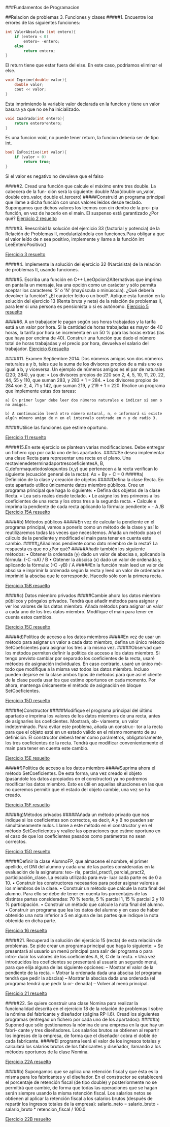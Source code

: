 ###Fundamentos de Programacion

##Relacion de problemas 3. Funciones y clases
#####1. Encuentre los errores de las siguientes funciones:
```c++
int ValorAbsoluto (int entero){
	if (entero < 0)
    	entero= -entero;
	else
    	return entero;
}
```
El return tiene que estar fuera del else. En este caso, podriamos eliminar el else.

```c++
void Imprime(double valor){
	double valor;
    cout << valor;
}
```
Esta imprimiendo la variable valor declarada en la funcion y tiene un valor basura ya que no se ha inicializado.

```c++
void Cuadrado(int entero){
	return entero*entero;
}
```
Es una funcion void, no puede tener return, la funcion deberia ser de tipo int.

```c++
bool EsPositivo(int valor){
	if (valor > 0)
    	return true;
}
```
Si el valor es negativo no devuleve que el falso

#####2. Cread una función que calcule el máximo entre tres double. La cabecera de la fun- ción será la siguiente:
	double Max(double un_valor, double otro_valor, double el_tercero)
#####Construid un programa principal que llame a dicha función con unos valores leídos desde teclado. Supongamos que dichos valores los leemos con cin dentro de la pro- pia función, en vez de hacerlo en el main. El suspenso está garantizado ¿Por qué?
[Ejercicio 2 resuelto](https://github.com/JArandaIzquierdo/FundamentosDeProgramacion/blob/master/Ejercicios/EjerciciosRelacion3/Ejercicio2.cpp)

#####3. Reescribid la solución del ejercicio 33 (factorial y potencia) de la Relación de Problemas II, modularizándola con funciones.Para obligar a que el valor leído de n sea positivo, implemente y llame a la función int LeeEnteroPositivo()

[Ejercicio 3 resuelto](https://github.com/JArandaIzquierdo/FundamentosDeProgramacion/blob/master/Ejercicios/EjerciciosRelacion3/Ejercicio3.cpp)

#####4. Implemente la solución del ejercicio 32 (Narcisista) de la relación de problemas II, usando funciones.


#####5. Escriba una función en C++ LeeOpcion2Alternativas que imprima en pantalla un mensaje, lea una opción como un carácter y sólo permita aceptar los caracteres 'S' o 'N' (mayúscula o minúscula). ¿Qué debería devolver la función? ¿El carácter leído o un bool?. Aplique esta función en la solución del ejercicio 13 (Renta bruta y neta) de la relación de problemas II, para leer si una persona es pensionista o si es autónomo.
[Ejercicio 5 resuelto](https://github.com/JArandaIzquierdo/FundamentosDeProgramacion/blob/master/Ejercicios/EjerciciosRelacion3/Ejercicio5.cpp)

#####6. A un trabajador le pagan según sus horas trabajadas y la tarifa está a un valor por hora. Si la cantidad de horas trabajadas es mayor de 40 horas, la tarifa por hora se incrementa en un 50 % para las horas extras (las que haya por encima de 40). Construir una función que dado el número total de horas trabajadas y el precio por hora, devuelva el salario del trabajador.
[Ejercicio 6 resuelto](https://github.com/JArandaIzquierdo/FundamentosDeProgramacion/blob/master/Ejercicios/EjerciciosRelacion3/Ejercicio6.cpp)

#####11. Examen Septiembre 2014. Dos números amigos son dos números naturales a y b, tales que la suma de los divisores propios de a más uno es igual a b, y viceversa. Un ejemplo de números amigos es el par de naturales (220; 284), ya que:
	• Los divisores propios de 220 son 2, 4, 5, 10, 11, 20, 22, 44, 55 y 110, que suman 283, y 283 + 1 = 284.
	• Los divisores propios de 284 son 2, 4, 71 y 142, que suman 219, y 219 + 1 = 220. Realice un programa que implemente estas dos tareas:
    
	a) En primer lugar debe leer dos números naturales e indicar si son o no amigos.
    
    b) A continuación leerá otro número natural, n, e informará si existe algún número amigo de n en el intervalo centrado en n y de radio 3. 

#####Utilice las funciones que estime oportuno.

[Ejercicio 11 resuelto](https://github.com/JArandaIzquierdo/FundamentosDeProgramacion/blob/master/Ejercicios/EjerciciosRelacion3/Ejercicio11.cpp)

#####15.En este ejercicio se plantean varias modificaciones. Debe entregar un fichero cpp por cada uno de los apartados.
#####Se desea implementar una clase Recta para representar una recta en el plano. Una rectavienedeterminadaportrescoeficientesA, B, C,deformaquetodoslospuntos (x,y) que pertenecen a la recta verifican lo siguiente (ecuación general de la recta):
	Ax + By + C = 0
#####a) Definición de la clase y creación de objetos
#####Defina la clase Recta. En este apartado utilice únicamente datos miembro públicos. Cree un programa principal que haga lo siguiente:
	• Defina dos objetos de la clase Recta.
	• Lea seis reales desde teclado.
	• Le asigne los tres primeros a los coeficientes de una recta y los otros tres a la 	segunda recta.
	• Calcule e imprima la pendiente de cada recta aplicando la fórmula: pendiente = - A 		/B
[Ejercicio 15A resuelto](https://github.com/JArandaIzquierdo/FundamentosDeProgramacion/blob/master/Ejercicios/EjerciciosRelacion3/Ejercicio15A.cpp)

#####b) Métodos públicos
#####En vez de calcular la pendiente en el programa principal, vamos a ponerlo como un método de la clase y así lo reutilizaremos todas las veces que necesitemos. Añada un método para el cálculo de la pendiente y modificad el main para tener en cuenta este cambio.
#####¿Añadimos pendiente como dato miembro de la recta? La respuesta es que no ¿Por qué?
#####Añadir también los siguiente métodos:
	• Obtener la ordenada (y) dado un valor de abscisa x, aplicando la fórmula: (-C -xA) / 	B
	• Obtener la abscisa (x) dado un valor de ordenada y, aplicando la fórmula: (-C -yB) / 	A
#####En la función main leed un valor de abscisa e imprimir la ordenada según la recta y leed un valor de ordenada e imprimid la abscisa que le corresponde. Hacedlo sólo con la primera recta.

[Ejercicio 15B resuelto](https://github.com/JArandaIzquierdo/FundamentosDeProgramacion/blob/master/Ejercicios/EjerciciosRelacion3/Ejercicio15B.cpp)

#####c) Datos miembro privados
#####Cambie ahora los datos miembro públicos y póngalos privados. Tendrá que añadir métodos para asignar y ver los valores de los datos miembro. Añada métodos para asignar un valor a cada uno de los tres datos miembro. Modifique el main para tener en cuenta estos cambios.

[Ejercicio 15C resuelto](https://github.com/JArandaIzquierdo/FundamentosDeProgramacion/blob/master/Ejercicios/EjerciciosRelacion3/Ejercicio15C.cpp)

#####d)Política de acceso a los datos miembros
#####En vez de usar un método para asignar un valor a cada dato miembro, defina un único método SetCoeficientes para asignar los tres a la misma vez.
#####Observad que los métodos permiten definir la política de acceso a los datos miembro. Si tengo previsto cambiar por separado los coeficientes de la recta, usaré métodos de asignación individuales. En caso contrario, usaré un único mé- todo que modifique a la misma vez todos los datos miembro. Incluso pueden dejarse en la clase ambos tipos de métodos para que así el cliente de la clase pueda usar los que estime oportunos en cada momento. Por ahora, mantenga únicamente el método de asignación en bloque SetCoeficientes.

[Ejercicio 15D resuelto](https://github.com/JArandaIzquierdo/FundamentosDeProgramacion/blob/master/Ejercicios/EjerciciosRelacion3/Ejercicio15D.cpp)


#####e)Constructor
#####Modifique el programa principal del último apartado e imprima los valores de los datos miembros de una recta, antes de asignarles los coeficientes. Mostrará, ob- viamente, un valor indeterminado. Para evitar este problema, añada un construc- tor a la recta para que el objeto esté en un estado válido en el mismo momento de su definición. El constructor deberá tener como parámetros, obligatoriamente, los tres coeficientes de la recta. Tendrá que modificar convenientemente el main para tener en cuenta este cambio.

[Ejercicio 15E resuelto](https://github.com/JArandaIzquierdo/FundamentosDeProgramacion/blob/master/Ejercicios/EjerciciosRelacion3/Ejercicio15E.cpp)

#####f)Política de acceso a los datos miembro
#####Suprima ahora el método SetCoeficientes. De esta forma, una vez creado el objeto (pasándole los datos apropiados en el constructor) ya no podremos modificar los datos miembro. Esto es útil en aquellas situaciones en las que no queremos permitir que el estado del objeto cambie, una vez se ha creado.

[Ejercicio 15F resuelto](https://github.com/JArandaIzquierdo/FundamentosDeProgramacion/blob/master/Ejercicios/EjerciciosRelacion3/Ejercicio15F.cpp)

#####g)Métodos privados
#####Añada un método privado que nos indique si los coeficientes son correctos, es decir, A y B no pueden ser simultáneamente nulos. Llame a este método en el constructor y en el método SetCoeficientes y realice las operaciones que estime oportuno en el caso de que los coeficientes pasados como parámetros no sean correctos.

[Ejercicio 15G resuelto](https://github.com/JArandaIzquierdo/FundamentosDeProgramacion/blob/master/Ejercicios/EjerciciosRelacion3/Ejercicio15G.cpp)

#####Definir la clase AlumnoFP, que almacene el nombre, el primer apellido, el DNI del alumno y cada una de las partes consideradas en la evaluación de la asignatura: teo- ría, parcial_pract1, parcial_pract2, participación_clase. La escala utilizada para eva- luar cada parte es de 0 a 10.
	• Construir los constructores necesarios para poder asignar valores a los miembros de la clase.
	• Construir un método que calcule la nota final del alumno. Para ello se debe de tener en cuenta los porcentajes de las distintas partes consideradas: 70 % teoría, 5 % parcial 1, 15 % parcial 2 y 10 % participación.
	• Construir un método que calcule la nota final del alumno.
	• Construir un programa que lea los datos del alumno y en caso de haber obtenido una nota inferior a 5 en alguna de las partes que indique la nota obtenida en dicha parte.

[Ejercicio 16 resuelto](https://github.com/JArandaIzquierdo/FundamentosDeProgramacion/blob/master/Ejercicios/EjerciciosRelacion3/Ejercicio16.cpp)

#####21. Recuperad la solución del ejercicio 15 (recta) de esta relación de problemas. Se pide crear un programa principal que haga lo siguiente:
	• Se presentará al usuario un menú principal para salir del programa o para intro- ducir los valores de los coeficientes A, B, C de la recta.
	• Una vez introducidos los coeficientes se presentará al usuario un segundo menú, para que elija alguna de las siguiente opciones:
	– Mostrar el valor de la pendiente de la recta.
	– Motrar la ordenada dada una abscisa (el programa tendrá que pedir la abscisa)
	– Mostrar la abscisa dada una ordenada (el programa tendrá que pedir la or- denada)
	– Volver al menú principal.

[Ejercicio 21 resuelto](https://github.com/JArandaIzquierdo/FundamentosDeProgramacion/blob/master/Ejercicios/EjerciciosRelacion3/Ejercicio21.cpp)

#####22. Se quiere construir una clase Nomina para realizar la funcionalidad descrita en el ejercicio 18 de la relación de problemas I sobre la nómina del fabricante y diseñador (página RP-I.6). Cread los siguientes programas (entregad un fichero por cada uno de los apartados):
#####a) Suponed que sólo gestionamos la nómina de una empresa en la que hay un fabri- cante y tres diseñadores. Los salarios brutos se obtienen al repartir los ingresos de la empresa, de forma que el diseñador cobra el doble de cada fabricante.
#####El programa leerá el valor de los ingresos totales y calculará los salarios brutos de los fabricantes y diseñador, llamando a los métodos oportunos de la clase Nomina.

[Ejercicio 22A resuelto](https://github.com/JArandaIzquierdo/FundamentosDeProgramacion/blob/master/Ejercicios/EjerciciosRelacion3/Ejercicio22A.cpp)

#####b) Supongamos que se aplica una retención fiscal y que ésta es la misma para los fabricantes y el diseñador. En el constructor se establecerá el porcentaje de retención fiscal (de tipo double) y posteriormente no se permitirá que cambie, de forma que todas las operaciones que se hagan serán siempre usando la misma retención fiscal. Los salarios netos se obtienen al aplicar la retención fiscal a los salarios brutos (después de repartir los ingresos totales de la empresa):
       salario_neto = salario_bruto - salario_bruto * retencion_fiscal / 100.0

[Ejercicio 22B resuelto](https://github.com/JArandaIzquierdo/FundamentosDeProgramacion/blob/master/Ejercicios/EjerciciosRelacion3/Ejercicio22B.cpp)